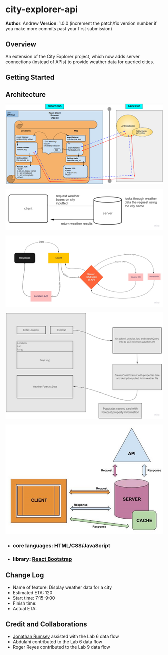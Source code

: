 # city-explorer-api

**Author**: Andrew
**Version**: 1.0.0 (increment the patch/fix version number if you make more commits past your first submission)

## Overview
An extension of the City Explorer project, which now adds server connections (instead of APIs) to provide weather data for queried cities.

## Getting Started
<!-- What are the steps that a user must take in order to build this app on their own machine and get it running? -->

## Architecture

![Lab 6 data flow](./img/lab6plan.png)

![Lab 7 data flow](./img/lab7.jpg)

![Lab 8 data flow](./img/lab8plan.jpg)

![Lab 9 data flow](./img/lab9plan.jpg)

![Lab 10 data flow](./img/lab10plan.jpg)

- ### core languages: HTML/CSS/JavaScript

- ### library: [React Bootstrap](https://react-bootstrap.github.io/getting-started/introduction)

## Change Log
- Name of feature: Display weather data for a city
- Estimated ETA: 120
- Start time: 7:15-9:00
- Finish time: 
- Actual ETA: 

## Credit and Collaborations

- [Jonathan Rumsey](https://github.com/nojronatron) assisted with the Lab 6 data flow
- Abdulahi contributed to the Lab 6 data flow
- Roger Reyes contributed to the Lab 9 data flow